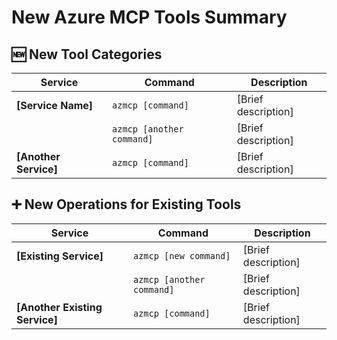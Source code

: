 # New Azure MCP Tools Summary

## 🆕 New Tool Categories

| Service | Command | Description |
|---------|---------|-------------|
| **[Service Name]** | `azmcp [command]` | [Brief description] |
| | `azmcp [another command]` | [Brief description] |
| **[Another Service]** | `azmcp [command]` | [Brief description] |

## ➕ New Operations for Existing Tools

| Service | Command | Description |
|---------|---------|-------------|
| **[Existing Service]** | `azmcp [new command]` | [Brief description] |
| | `azmcp [another command]` | [Brief description] |
| **[Another Existing Service]** | `azmcp [command]` | [Brief description] |
